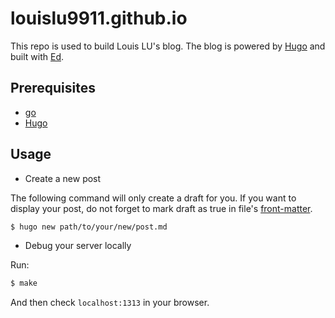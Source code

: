 # louislu9911.github.io

This repo is used to build Louis LU's blog. The blog is powered by [Hugo](https://gohugo.io)
and built with [Ed](https://github.com/sergeyklay/gohugo-theme-ed).

## Prerequisites

* [go](https://go.dev)
* [Hugo](https://gohugo.io)

## Usage

* Create a new post

The following command will only create a draft for you.
If you want to display your post,
do not forget to mark draft as true in file's
[front-matter](https://gohugo.io/content-management/front-matter/).

```bash
$ hugo new path/to/your/new/post.md
```

* Debug your server locally

Run:

```bash
$ make
```

And then check `localhost:1313` in your browser.
